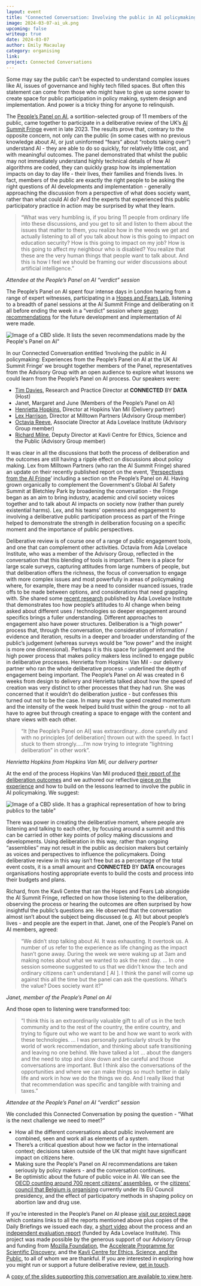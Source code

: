 ```yaml
---
layout: event
title: "Connected Conversation: Involving the public in AI policymaking"
image: 2024-03-07-ai_uk.png
upcoming: false
writeup: true
date: 2024-03-07
author: Emily Macaulay
category: organising
link: 
project: Connected Conversations
---
```


Some may say the public can’t be expected to understand complex issues like AI, issues of governance and highly tech filled spaces.  But often this statement can come from those who might have to give up some  power to create space for public participation in policy making, system design and implementation.  And power is a tricky thing for anyone to relinquish.

<!--more-->

The [People’s Panel on AI](https://connectedbydata.org/projects/2023-peoples-panel-on-ai), a sortition-selected group of 11 members of the public, came together to participate in a deliberative review of the UK’s [AI Summit Fringe](https://aifringe.org/) event in late 2023.  The results prove that, contrary to the opposite concern,  not only can the public (in some cases with no previous knowledge about AI, or just uninformed “fears” about “robots taking over”) understand AI - they are able to do so quickly, for relatively little cost, and with meaningful outcomes.  The panel demonstrated that whilst the public may not immediately understand highly technical details of how AI algorithms are coded, they can quickly grasp how its implementation impacts on day to day life - their lives, their families and friends lives.  In fact, members of the public are exactly the right people to be asking the right questions of AI developments and implementation - generally approaching the discussion from a perspective of what does society want, rather than what could AI do?  And the experts that experienced this public participatory practice in action may be surprised by what they learn.

> “What was very humbling is, if you bring 11 people from ordinary life into these discussions, and you get to sit and listen to them about the issues that matter to them, you realize how in the weeds we get and actually listening to all of you talk about how is this going to impact on education security? How is this going to impact on my job? How is this going to affect my neighbour who is disabled? You realize that these are the very human things that people want to talk about. And this is how I feel we should be framing our wider discussions about artificial intelligence.”

_Attendee at the People’s Panel on AI “verdict” session_

The People’s Panel on AI spent four intense days in London hearing from a range of expert witnesses, participating in a [Hopes and Fears Lab](https://www.kcesp.ac.uk/hopes-and-fears-lab-ai-edition-videos/), listening to a breadth of panel sessions at the AI Summit Fringe and deliberating on it all before ending the week in a “verdict” session where [seven recommendations](https://connectedbydata.org/assets/projects/peoplespanel/CBD%20Peoples%20Panel%20Leaflet.pdf) for the future development and implementation of AI were made.

![Image of a CBD slide. It lists the seven recommendations made by the People's Panel on AI"](/assets/events/2024-03-07-CC-recommendations.jpg)

In our Connected Conversation entitled ‘Involving the public in AI policymaking: Experiences from the People’s Panel on AI at the UK AI Summit Fringe’ we brought together members of the Panel, representatives from the Advisory Group with an open audience to explore what lessons we could learn from the People’s Panel on AI process.  Our speakers were:

* [Tim Davies](https://connectedbydata.org/people/tim-davies), Research and Practice Director at **CONNECTED** BY **DATA** (Host)
* Janet, Margaret and June (Members of the People’s Panel on AI)
* [Henrietta Hopkins](https://www.hopkinsvanmil.co.uk/our-team), Director at Hopkins Van Mil (Delivery partner)
* [Lex Harrison](https://www.linkedin.com/in/alexharrisonstrategist/?originalSubdomain=uk), Director at Milltown Partners (Advisory Group member)
* [Octavia Reeve](https://www.adalovelaceinstitute.org/person/octavia-reeve/), Associate Director at Ada Lovelace Institute (Advisory Group member)
* [Richard Milne](https://www.c2d3.cam.ac.uk/directory/342/richard-milne), Deputy Director at Kavli Centre for Ethics, Science and the Public (Advisory Group member)

It was clear in all the discussions that both the process of deliberation and the outcomes are still having a ripple effect on discussions about policy making. Lex from Milltown Partners (who ran the AI Summit Fringe)  shared an update on their recently published report on the event, ‘[Perspectives from the AI Fringe](https://aifringe.org/#perspectives)’ including a section on the People’s Panel on AI.  Having grown organically to complement the Government's Global AI Safety Summit at Bletchley Park by broadening the conversation - the Fringe began as an aim to bring industry, academic and civil society voices together and to talk about AI impacts on society now (rather than purely existential harms).  Lex, and his teams’ openness and engagement to involving a deliberative public participation process as part of the Fringe helped to demonstrate the strength in deliberation focusing on a specific moment and the importance of public perspectives.

Deliberative review is of course one of a range of public engagement tools, and one that can complement other activities.  Octavia from Ada Lovelace Institute, who was a member of the Advisory Group, reflected in the conversation that this blending of tools is important.  There is a place for large scale surveys, capturing attitudes from large numbers of people, but that deliberation offers the richness, the focus of conversation to engage with more complex issues and most powerfully in areas of policymaking where, for example, there may be a need to consider nuanced issues, trade offs to be made between options, and considerations that need grappling with.  She shared some [recent research](https://attitudestoai.uk/findings/key-findings) published by Ada Lovelace Institute that demonstrates too how people’s attitudes to AI change when being asked about different uses / technologies so deeper engagement around specifics brings a fuller understanding. Different approaches to engagement also have power structures.  Deliberation is a “high power” process that, through the conversation, the consideration of information / evidence and iteration, results in a deeper and broader understanding of the public’s judgement (whereas surveys would be “low power” and the insight is more one dimensional).  Perhaps it is this space for judgement and the high power process that makes policy makers less inclined to engage public in deliberative processes.  Henrietta from Hopkins Van Mil - our delivery partner who ran the whole deliberative process - underlined the depth of engagement being important.  The People’s Panel on AI was created in 6 weeks from design to delivery and Henrietta talked about how the speed of creation was very distinct to other processes that they had run. She was concerned that it wouldn’t do deliberation justice - but confesses this turned out not to be the case.  In many ways the speed created momentum and the intensity of the week helped build trust within the group - not to all have to agree but through creating a space to engage with the content and share views with each other.

> “It [the People’s Panel on AI] was extraordinary…done carefully and with no principles [of deliberation] thrown out with the speed.  In fact I stuck to them strongly…..I’m now trying to integrate “lightning deliberation” in other work”.

_Henrietta Hopkins from Hopkins Van Mil, our delivery partner_

At the end of the process Hopkins Van Mil produced [their report of the deliberation outcomes](https://connectedbydata.org/assets/projects/peoplespanel/Peoples%20Panel%20on%20AI%20Summary%20Findings%20-%20Final.pdf) and we authored our reflective [piece on the experience](https://connectedbydata.org/assets/projects/peoplespanel/2024%20-%20Peoples%20Panel%20on%20AI%20-%20Final%20Report%20(10%20Pages).pdf) and how to build on the lessons learned to involve the public in AI policymaking.  We suggest:

![Image of a CBD slide. It has a graphical representation of how to bring publics to the table"](/assets/events/2024-03-07-cc-publics.jpg)

There was power in creating the deliberative moment, where people are listening and talking to each other, by focusing around a summit and this can be carried in other key points of policy making discussions and developments.  Using deliberation in this way, rather than ongoing “assemblies” may not result in the public as decision makers but certainly as voices and perspectives to influence the policymakers.  Doing deliberative review in this way isn’t free but as a percentage of the total event costs, it is a small amount and **CONNECTED** BY **DATA** encourages organisations hosting appropriate events to build the costs and process into their budgets and plans.

Richard, from the Kavli Centre that ran the Hopes and Fears Lab alongside the AI Summit Fringe, reflected on how those listening to the deliberation, observing the process or hearing the outcomes are often surprised by how insightful the public’s questions are.  He observed that the conversation almost isn’t about the subject being discussed (e.g. AI) but about people’s lives - and people are the expert in that.  Janet, one of the People’s Panel on AI members, agreed:

> “We didn’t stop talking about AI.  It was exhausting.  It overtook us.  A number of us refer to the experience as life changing as the impact hasn’t gone away. During the week we were waking up at 3am and making notes about what we wanted to ask the next day. … In one session someone suggested to us that we didn’t know the tech and ordinary citizens can’t understand [ AI ].  I think the panel will come up against this all the time but the panel can ask the questions. What’s the value? Does society want it?”

_Janet, member of the People’s Panel on AI_

And those open to listening were transformed too:

> “I think this is an extraordinarily valuable gift to all of us in the tech community and to the rest of the country, the entire country, and trying to figure out who we want to be and how we want to work with these technologies. … I was personally particularly struck by the world of work recommendation, and thinking about safe transitioning and leaving no one behind. We have talked a lot … about the dangers and the need to stop and slow down and be careful and those conversations are important. But I think also the conversations of the opportunities and where we can make things so much better in daily life and work in how we do the things we do. And I really liked that that recommendation was specific and tangible with training and taxes.” 

_Attendee at the People’s Panel on AI “verdict” session_

We concluded this Connected Conversation by posing the question - “What is the next challenge we need to meet?”
* How all the different conversations about public involvement are combined, seen and work all as elements of a system.
* There’s a critical question about how we factor in the international context; decisions taken outside of the UK that might have significant impact on citizens here.
* Making sure the People's Panel on AI recommendations are taken seriously by policy makers - and the conversation continues.
* Be optimistic about the future of public voice in AI. We can see the [OECD counting around 700 recent citizens’ assemblies](https://www.oecd-ilibrary.org/sites/339306da-en/1/3/3/index.html?itemId=/content/publication/339306da-en&_csp_=07698b7c924c319dbb92a6500bf563da&itemIGO=oecd&itemContentType=book), or the [citizens’ council that Belgium is organising](https://www.buergerdialog.be/en/citizen-council/what-is-the-citizens-council) currently under its EU Council presidency, and the effect of participatory methods in shaping policy on abortion law and drug use.

If you’re interested in the People’s Panel on AI please [visit our project page](https://connectedbydata.org/projects/2023-peoples-panel-on-ai) which contains links to all the reports mentioned above plus copies of the Daily Briefings we issued each day, a [short video](https://youtu.be/h8Cp_6hnmTo) about the process and an [independent evaluation report](https://connectedbydata.org/assets/projects/peoplespanel/People's%20Panel%20on%20AI%20-%20Evaluation%20report%20v5%20FINAL.pdf) (funded by Ada Lovelace Institute).  This project was made possible by the generous support of our Advisory Group and funding from [Mozilla Foundation](https://foundation.mozilla.org/), the [Accelerate Programme for Scientific Discovery](https://www.cst.cam.ac.uk/accelerate), and the [Kavli Centre for Ethics, Science, and the Public](https://www.kcesp.ac.uk/), to all of whom we are thankful.  If you are interested in exploring how you might run or support a future deliberative review, [get in touch](mailto:tim@connectedbydata.org).

A [copy of the slides supporting this conversation are available to view here]({{site.url}}/assets/events/2024-03-07-cc-slide-deck.pdf).